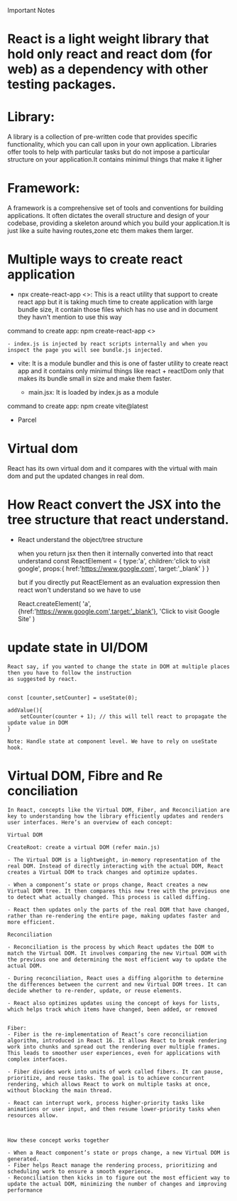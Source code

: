 Important Notes

# React is a light weight library that hold only react and react dom (for web) as a dependency with other testing packages.

# Library: 
A library is a collection of pre-written code that provides specific functionality, which you can call upon in your own application. Libraries offer tools to help with particular tasks but do not impose a particular structure on your application.It contains minimul things that make it ligher

# Framework:
A framework is a comprehensive set of tools and conventions for building applications. It often dictates the overall structure and design of your codebase, providing a skeleton around which you build your application.It is just like
a suite having routes,zone etc them makes them larger.

# Multiple ways to create react application

- npx create-react-app <<name>>: This is a react utility that support to create react app but it is taking much time
to create application with large bundle size, it contain those files which has no use and in document they havn't mention to use this way

command to create app: npm create-react-app <<name>>

    - index.js is injected by react scripts internally and when you inspect the page you will see bundle.js injected.

- vite: It is a module bundler and this is one of faster utility to create react app and it contains only minimul
things like react + reactDom only that makes its bundle small in size and make them faster.

    - main.jsx: It is loaded by index.js as a module

command to create app: npm create vite@latest

- Parcel

# Virtual dom

React has its own virtual dom and it compares with the virtual with main dom and put the updated changes in real dom.

# How React convert the JSX into the tree structure that react understand.

- React understand the object/tree structure

     when you return jsx then then it internally converted into that react understand
        const ReactElement = {
            type:'a',
            children:'click to visit google',
            props:{
                href:'https://www.google.com',
                target:'_blank'
            }
        } 
    
    but if you directly put ReactElement as an evaluation expression then react won't understand so we have to use

    React.createElement(
      'a',
      {href:'https://www.google.com',target:'_blank'},
      'Click to visit Google Site'
    )

# update state in UI/DOM

    React say, if you wanted to change the state in DOM at multiple places then you have to follow the instruction
    as suggested by react.


    const [counter,setCounter] = useState(0);

    addValue(){
        setCounter(counter + 1); // this will tell react to propagate the update value in DOM
    }

    Note: Handle state at component level. We have to rely on useState hook.


# Virtual DOM, Fibre and Re conciliation

    In React, concepts like the Virtual DOM, Fiber, and Reconciliation are key to understanding how the library efficiently updates and renders user interfaces. Here’s an overview of each concept:

    Virtual DOM

    CreateRoot: create a virtual DOM (refer main.js)

    - The Virtual DOM is a lightweight, in-memory representation of the real DOM. Instead of directly interacting with the actual DOM, React creates a Virtual DOM to track changes and optimize updates.

    - When a component’s state or props change, React creates a new Virtual DOM tree. It then compares this new tree with the previous one to detect what actually changed. This process is called diffing.

    - React then updates only the parts of the real DOM that have changed, rather than re-rendering the entire page, making updates faster and more efficient.

    Reconciliation

    - Reconciliation is the process by which React updates the DOM to match the Virtual DOM. It involves comparing the new Virtual DOM with the previous one and determining the most efficient way to update the actual DOM.

    - During reconciliation, React uses a diffing algorithm to determine the differences between the current and new Virtual DOM trees. It can decide whether to re-render, update, or reuse elements.

    - React also optimizes updates using the concept of keys for lists, which helps track which items have changed, been added, or removed


    Fiber:
    - Fiber is the re-implementation of React’s core reconciliation algorithm, introduced in React 16. It allows React to break rendering work into chunks and spread out the rendering over multiple frames. This leads to smoother user experiences, even for applications with complex interfaces.
    
    - Fiber divides work into units of work called fibers. It can pause, prioritize, and reuse tasks. The goal is to achieve concurrent rendering, which allows React to work on multiple tasks at once, without blocking the main thread.
    
    - React can interrupt work, process higher-priority tasks like animations or user input, and then resume lower-priority tasks when resources allow.



    How these concept works together

    - When a React component’s state or props change, a new Virtual DOM is generated.
    - Fiber helps React manage the rendering process, prioritizing and scheduling work to ensure a smooth experience.
    - Reconciliation then kicks in to figure out the most efficient way to update the actual DOM, minimizing the number of changes and improving performance












